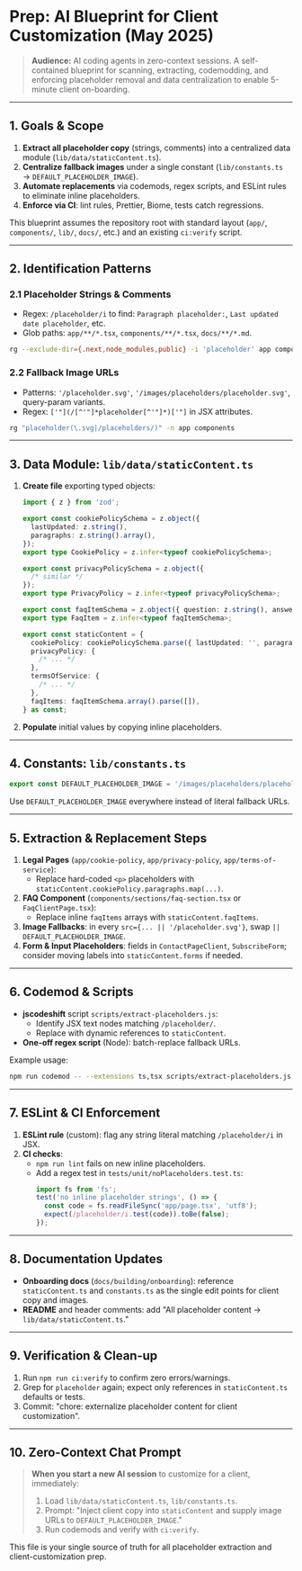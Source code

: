 # Prep: AI Blueprint for Client Customization (May 2025)

> **Audience:** AI coding agents in zero-context sessions. A self-contained blueprint for scanning, extracting, codemodding, and enforcing placeholder removal and data centralization to enable 5-minute client on-boarding.

---

## 1. Goals & Scope

1. **Extract all placeholder copy** (strings, comments) into a centralized data module (`lib/data/staticContent.ts`).
2. **Centralize fallback images** under a single constant (`lib/constants.ts` → `DEFAULT_PLACEHOLDER_IMAGE`).
3. **Automate replacements** via codemods, regex scripts, and ESLint rules to eliminate inline placeholders.
4. **Enforce via CI**: lint rules, Prettier, Biome, tests catch regressions.

This blueprint assumes the repository root with standard layout (`app/`, `components/`, `lib/`, `docs/`, etc.) and an existing `ci:verify` script.

---

## 2. Identification Patterns

### 2.1 Placeholder Strings & Comments

- Regex: `/placeholder/i` to find: `Paragraph placeholder:`, `Last updated date placeholder`, etc.
- Glob paths: `app/**/*.tsx`, `components/**/*.tsx`, `docs/**/*.md`.

```bash
rg --exclude-dir={.next,node_modules,public} -i 'placeholder' app components docs
```

### 2.2 Fallback Image URLs

- Patterns: `'/placeholder.svg'`, `'/images/placeholders/placeholder.svg'`, query-param variants.
- Regex: `['"](/[^'"]*placeholder[^'"]*)['"]` in JSX attributes.

```bash
rg "placeholder(\.svg|/placeholders/)" -n app components
```

---

## 3. Data Module: `lib/data/staticContent.ts`

1. **Create file** exporting typed objects:

   ```ts
   import { z } from 'zod';

   export const cookiePolicySchema = z.object({
     lastUpdated: z.string(),
     paragraphs: z.string().array(),
   });
   export type CookiePolicy = z.infer<typeof cookiePolicySchema>;

   export const privacyPolicySchema = z.object({
     /* similar */
   });
   export type PrivacyPolicy = z.infer<typeof privacyPolicySchema>;

   export const faqItemSchema = z.object({ question: z.string(), answer: z.string() });
   export type FaqItem = z.infer<typeof faqItemSchema>;

   export const staticContent = {
     cookiePolicy: cookiePolicySchema.parse({ lastUpdated: '', paragraphs: [] }),
     privacyPolicy: {
       /* ... */
     },
     termsOfService: {
       /* ... */
     },
     faqItems: faqItemSchema.array().parse([]),
   } as const;
   ```

2. **Populate** initial values by copying inline placeholders.

---

## 4. Constants: `lib/constants.ts`

```ts
export const DEFAULT_PLACEHOLDER_IMAGE = '/images/placeholders/placeholder.svg';
```

Use `DEFAULT_PLACEHOLDER_IMAGE` everywhere instead of literal fallback URLs.

---

## 5. Extraction & Replacement Steps

1. **Legal Pages** (`app/cookie-policy`, `app/privacy-policy`, `app/terms-of-service`):
   - Replace hard-coded `<p>` placeholders with `staticContent.cookiePolicy.paragraphs.map(...)`.
2. **FAQ Component** (`components/sections/faq-section.tsx` or `FaqClientPage.tsx`):
   - Replace inline `faqItems` arrays with `staticContent.faqItems`.
3. **Image Fallbacks**: in every `src={... || '/placeholder.svg'}`, swap `|| DEFAULT_PLACEHOLDER_IMAGE`.
4. **Form & Input Placeholders**: fields in `ContactPageClient`, `SubscribeForm`; consider moving labels into `staticContent.forms` if needed.

---

## 6. Codemod & Scripts

- **jscodeshift** script `scripts/extract-placeholders.js`:
  - Identify JSX text nodes matching `/placeholder/`.
  - Replace with dynamic references to `staticContent`.
- **One-off regex script** (Node): batch-replace fallback URLs.

Example usage:

```bash
npm run codemod -- --extensions ts,tsx scripts/extract-placeholders.js app components
```

---

## 7. ESLint & CI Enforcement

1. **ESLint rule** (custom): flag any string literal matching `/placeholder/i` in JSX.
2. **CI checks**:
   - `npm run lint` fails on new inline placeholders.
   - Add a regex test in `tests/unit/noPlaceholders.test.ts`:
     ```ts
     import fs from 'fs';
     test('no inline placeholder strings', () => {
       const code = fs.readFileSync('app/page.tsx', 'utf8');
       expect(/placeholder/i.test(code)).toBe(false);
     });
     ```

---

## 8. Documentation Updates

- **Onboarding docs** (`docs/building/onboarding`): reference `staticContent.ts` and `constants.ts` as the single edit points for client copy and images.
- **README** and header comments: add "All placeholder content → `lib/data/staticContent.ts`."

---

## 9. Verification & Clean-up

1. Run `npm run ci:verify` to confirm zero errors/warnings.
2. Grep for `placeholder` again; expect only references in `staticContent.ts` defaults or tests.
3. Commit: "chore: externalize placeholder content for client customization".

---

## 10. Zero-Context Chat Prompt

> **When you start a new AI session** to customize for a client, immediately:
>
> 1. Load `lib/data/staticContent.ts`, `lib/constants.ts`.
> 2. Prompt: "Inject client copy into `staticContent` and supply image URLs to `DEFAULT_PLACEHOLDER_IMAGE`."
> 3. Run codemods and verify with `ci:verify`.

This file is your single source of truth for all placeholder extraction and client-customization prep.
